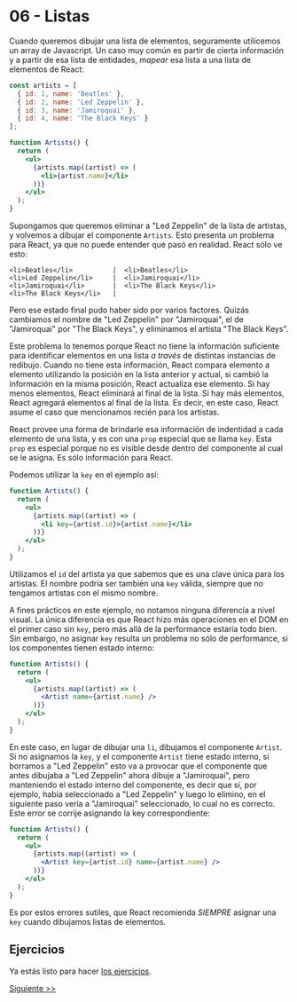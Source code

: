 # 06 - Listas

Cuando queremos dibujar una lista de elementos, seguramente utilicemos un array de Javascript. Un caso muy común es partir de cierta información y a partir de esa lista de entidades, _mapear_ esa lista a una lista de elementos de React:

```jsx
const artists = [
  { id: 1, name: 'Beatles' },
  { id: 2, name: 'Led Zeppelin' },
  { id: 3, name: 'Jamiroquai' },
  { id: 4, name: 'The Black Keys' }
];

function Artists() {
  return (
    <ul>
      {artists.map((artist) => (
        <li>{artist.name}</li>
      ))}
    </ul>
  );
}
```

Supongamos que queremos eliminar a "Led Zeppelin" de la lista de artistas, y volvemos a dibujar el componente `Artists`. Esto presenta un problema para React, ya que no puede entender qué pasó en realidad. React sólo ve esto:

```
<li>Beatles</li>          |  <li>Beatles</li>
<li>Led Zeppelin</li>     |  <li>Jamiroquai</li>
<li>Jamiroquai</li>       |  <li>The Black Keys</li>
<li>The Black Keys</li>   |
```

Pero ese estado final pudo haber sido por varios factores. Quizás cambiamos el nombre de "Led Zeppelin" por "Jamiroquai", el de "Jamiroquai" por "The Black Keys", y eliminamos el artista "The Black Keys".

Este problema lo tenemos porque React no tiene la información suficiente para identificar elementos en una lista _a través_ de distintas instancias de redibujo. Cuando no tiene esta información, React compara elemento a elemento utilizando la posición en la lista anterior y actual, si cambió la información en la misma posición, React actualiza ese elemento. Si hay menos elementos, React eliminará al final de la lista. Si hay más elementos, React agregará elementos al final de la lista. Es decir, en este caso, React asume el caso que mencionamos recién para los artistas.

React provee una forma de brindarle esa información de indentidad a cada elemento de una lista, y es con una `prop` especial que se llama `key`. Esta `prop` es especial porque no es visible desde dentro del componente al cual se le asigna. Es sólo información para React.

Podemos utilizar la `key` en el ejemplo así:

```jsx
function Artists() {
  return (
    <ul>
      {artists.map((artist) => (
        <li key={artist.id}>{artist.name}</li>
      ))}
    </ul>
  );
}
```

Utilizamos el `id` del artista ya que sabemos que es una clave única para los artistas. El nombre podría ser también una `key` válida, siempre que no tengamos artistas con el mismo nombre.

A fines prácticos en este ejemplo, no notamos ninguna diferencia a nivel visual. La única diferencia es que React hizo más operaciones en el DOM en el primer caso sin `key`, pero más allá de la performance estaría todo bien. Sin embargo, no asignar `key` resulta un problema no sólo de performance, si los componentes tienen estado interno:

```jsx
function Artists() {
  return (
    <ul>
      {artists.map((artist) => (
        <Artist name={artist.name} />
      ))}
    </ul>
  );
}
```

En este caso, en lugar de dibujar una `li`, dibujamos el componente `Artist`. Si no asignamos la `key`, y el componente `Artist` tiene estado interno, si borramos a "Led Zeppelin" esto va a provocar que el componente que antes dibujaba a "Led Zeppelin" ahora dibuje a "Jamiroquai", pero manteniendo el estado interno del componente, es decir que si, por ejemplo, habia seleccionado a "Led Zeppelin" y luego lo elimino, en el siguiente paso vería a "Jamiroquai" seleccionado, lo cual no es correcto. Este error se corrije asignando la key correspondiente:

```jsx
function Artists() {
  return (
    <ul>
      {artists.map((artist) => (
        <Artist key={artist.id} name={artist.name} />
      ))}
    </ul>
  );
}
```

Es por estos errores sutiles, que React recomienda _SIEMPRE_ asignar una `key` cuando dibujamos listas de elementos.

## Ejercicios

Ya estás listo para hacer [los ejercicios](../src/fundamentos/06.js).


[Siguiente >>](./07-ciclo-de-vida.md)